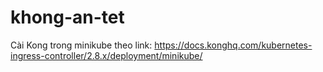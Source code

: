 # khong-an-tet

Cài Kong trong minikube theo link: https://docs.konghq.com/kubernetes-ingress-controller/2.8.x/deployment/minikube/
